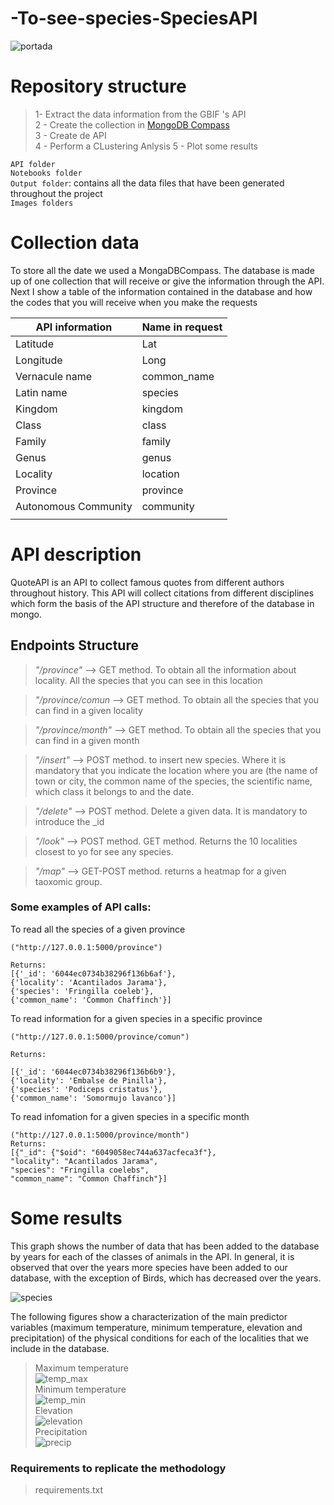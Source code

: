 # -To-see-species-SpeciesAPI
![portada](https://res.cloudinary.com/seana20/image/upload/v1615335723/API_Final%20Proyect/38-380743_bird-spring-flowers-colorful-forces-nature-colors-birds_otvpjn.jpg)

# Repository structure
> 1- Extract the data information from the GBIF 's API  
> 2 - Create the collection in [MongoDB Compass](https://www.mongodb.com/try/download/compass)   
> 3 - Create de API  
> 4 - Perform a CLustering Anlysis
> 5 - Plot some results

`API folder`  
`Notebooks folder`  
`Output folder`: contains all the data files that have been generated throughout the project  
`Images folders`
# Collection data

To store all the date we used a MongaDBCompass. The database is made up of one collection that will receive or give the information through the API. Next I show a table of the information contained in the database and how the codes that you will receive when you make the requests

| API information          | Name in request   | 
|---------------|---------|
| Latitude      | Lat     |
| Longitude      | Long   | 
| Vernacule name     | common_name   | 
| Latin name   | species   | 
| Kingdom| kingdom  | 
| Class   | class |
| Family    |family|  
| Genus     |   genus      |
| Locality     |   location      |
| Province     |   province      |
| Autonomous Community     | community   |
|||

# API description

QuoteAPI is an API to collect famous quotes from different authors throughout history. This API will collect citations from different disciplines which form the basis of the API structure and therefore of the database in mongo.


## Endpoints Structure

> *"/province"* --> GET method. To obtain all the information about locality. All the species that you can see in this location

> *"/province/comun* --> GET method. To obtain all the species that you can find in a given locality

> *"/province/month"* --> GET method. To obtain all the species that you can find in a given month

> *"/insert"* --> POST method. to insert new species. Where it is mandatory that you indicate the location where you are (the name of town or city, the common name of the species, the scientific name, which class it belongs to and the date.

> *"/delete"* --> POST method. Delete a given data. It is mandatory to introduce the _id

> *"/look"* --> POST method. GET method. Returns the 10 localities closest to yo for see any species. 

> *"/map"* --> GET-POST method. returns a heatmap for a given taoxomic group. 

### Some examples of API calls:

To read all the species of a given province
```python: 
("http://127.0.0.1:5000/province")

Returns: 
[{'_id': '6044ec0734b38296f136b6af'},
{'locality': 'Acantilados Jarama'},
{'species': 'Fringilla coeleb'},
{'common_name': 'Common Chaffinch'}]
```

To read information for a given species in a specific province
```python: 
("http://127.0.0.1:5000/province/comun")

Returns:

[{'_id': '6044ec0734b38296f136b6b9'},
{'locality': 'Embalse de Pinilla'},
{'species': 'Podiceps cristatus'},
{'common_name': 'Somormujo lavanco'}]
```
To read infomation for a given species in a specific month
```python: 
("http://127.0.0.1:5000/province/month")
Returns: 
[{"_id": {"$oid": "6049058ec744a637acfeca3f"},
"locality": "Acantilados Jarama",
"species": "Fringilla coelebs", 
"common_name": "Common Chaffinch"}]
```
# Some results

This graph shows the number of data that has been added to the database by years for each of the classes of animals in the API. In general, it is observed that over the years more species have been added to our database, with the exception of Birds, which has decreased over the years.

![species](https://github.com/AnaAGG/To-see-species-SpeciesAPI/blob/main/Images/species_class.png)


The following figures show a characterization of the main predictor variables (maximum temperature, minimum temperature, elevation and precipitation) of the physical conditions for each of the localities that we include in the database.

> Maximum temperature  
![temp_max](https://github.com/AnaAGG/APISPECIES2/blob/main/Images/max_temp.png)  
> Minimum temperature  
![temp_min](https://github.com/AnaAGG/APISPECIES2/blob/main/Images/min_temp.png)  
> Elevation  
![elevation](https://github.com/AnaAGG/APISPECIES2/blob/main/Images/elevation.png)  
> Precipitation  
![precip](https://github.com/AnaAGG/APISPECIES2/blob/main/Images/precip.png)  
### Requirements to replicate the methodology
> requirements.txt